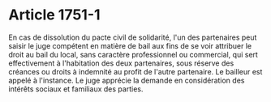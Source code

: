 # Article 1751-1

<div align="left">En cas de dissolution du pacte civil de solidarité, l'un des partenaires peut saisir le juge compétent en matière de bail aux fins de se voir attribuer le droit au bail du local, sans caractère professionnel ou commercial, qui sert effectivement à l'habitation des deux partenaires, sous réserve des créances ou droits à indemnité au profit de l'autre partenaire. Le bailleur est appelé à l'instance. Le juge apprécie la demande en considération des intérêts sociaux et familiaux des parties. <br/>
</div>
